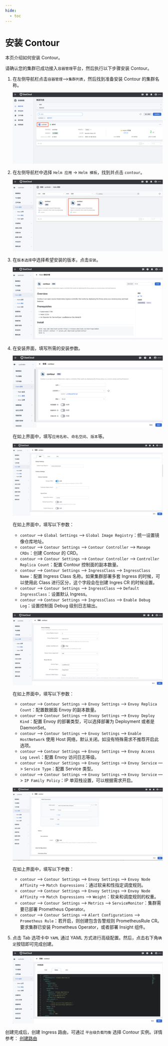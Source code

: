 ```yaml
---
hide:
  - toc
---
```


# 安装 Contour

本页介绍如何安装 Contour。

请确认您的集群已成功接入`容器管理`平台，然后执行以下步骤安装 Contour。

1. 在左侧导航栏点击`容器管理`—>`集群列表`，然后找到准备安装 Contour 的集群名称。

    ![contour-cluster](../../images/contour-cluster.png)

2. 在左侧导航栏中选择 `Helm 应用` -> `Helm 模板`，找到并点击 `contour`。

    ![contour-helm](../../images/contour-helm.png)

3. 在`版本选择`中选择希望安装的版本，点击`安装`。

    ![contour-version](../../images/contour-version.png)

4. 在安装界面，填写所需的安装参数。

    ![contour-install-1](../../images/contour-install-1.png)

    在如上界面中，填写`应用名称`、`命名空间`、`版本`等。

    ![contour-install-2](../../images/contour-install-2.png)

    在如上界面中，填写以下参数：

    - `contour` —> `Global Settings` —> `Global Image Registry`：统一设置镜像仓库地址。
    - `contour` —> `Contour Settings` —> `Contour Controller` —> `Manage CRDs`：创建 Contour 的 CRD。
    - `contour` —> `Contour Settings` —> `Contour Controller` —> `Controller Replica Count`：配置 Contour 控制面的副本数量。
    - `contour` —> `Contour Settings` —> `IngressClass` —> `IngressClass Name`：配置 Ingress Class 名称。如果集群部署多套 Ingress 的时候，可以使用此 Class 进行区分，这个字段会在创建 Ingres CR 的时候设置。
    - `contour` —> `Contour Settings` —> `IngressClass` —> `Default IngressClass`：设置默认 Ingress。
    - `contour` —> `Contour Settings` —> `IngressClass` —> `Enable Debug Log`：设置控制面 Debug 级别日志输出。

    ![contour-install-3](../../images/contour-install-3.png)

    在如上界面中，填写以下参数：

    - `contour` —> `Contour Settings` —> `Envoy Settings`  —> `Envoy Replica Count`：配置数据面 Envoy 的副本数量。
    - `contour` —> `Contour Settings` —> `Envoy Settings`  —> `Envoy Deploy Kind`：配置 Envoy 的部署类型，可以选择部署为 Deployment 或者是 DaemonSet。
    - `contour` —> `Contour Settings` —> `Envoy Settings`  —> `Enable HostNetwork` 使用 Host 网络，默认关闭。如没有特殊需求不推荐开启此选项。
    - `contour` —> `Contour Settings` —> `Envoy Settings`  —> `Envoy Access Log Level`：配置 Envoy 访问日志等级。
    - `contour` —> `Contour Settings` —> `Envoy Settings`  —> `Envoy Service` —> `Service Type`：配置 Service 类型。
    - `contour` —> `Contour Settings` —> `Envoy Settings`  —> `Envoy Service` —> `IP Family Policy`：IP 单双栈设置，可以根据需求开启。

    ![contour-install-4](../../images/contour-install-4.png)

    在如上界面中，填写以下参数：

    - `contour` —> `Contour Settings` —> `Envoy Settings`  —> `Envoy Node Affinity` —> `Match Expressions`：通过软亲和性指定调度规则。
    - `contour` —> `Contour Settings` —> `Envoy Settings`  —> `Envoy Node Affinity` —> `Match Expressions` —> `Weight`：软亲和调度规则的权重。
    - `contour` —> `Contour Settings` —> `Metrics` —> `ServiceMonitor`：集群需要已部署 Prometheus Operator。
    - `contour` —> `Contour Settings` —> `Alert Configurations` —> `Prometheus Rule`：若开启，则创建包含告警规则 PrometheusRule CR。要求集群已安装 Prometheus Operator，或者部署 Insight 组件。

5. 点击 Tab 选项卡中 `YAML` 通过 YAML 方式进行高级配置。然后，点击右下角`确定`按钮即可完成创建。

    ![contour-yaml](../../images/contour-yaml.png)

创建完成后，创建 Ingress 路由，可通过 `平台级负载均衡` 选择 Contour 实例。详情参考： [创建路由](../../../kpanda/user-guide/services-routes/create-ingress.md)

